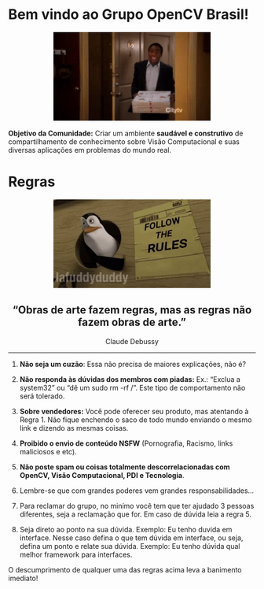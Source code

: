 # Bem vindo ao Grupo OpenCV Brasil!

<div align="center">
    <p align="center">
    <img src="images/imag1.gif">
    </p>
</div>

<b>Objetivo da Comunidade:</b> Criar um ambiente <b>saudável e construtivo</b> de compartilhamento de conhecimento sobre Visão Computacional e suas diversas aplicações em problemas do mundo real.

# Regras

<div align="center">
    <p align="center">
    <img src="images/imag2.gif"/>
    </p>
</div>

<div align="center">
<h2>“Obras de arte fazem regras, mas as regras não fazem obras de arte.”</h2>
Claude Debussy
</div>

***

1. <b>Não seja um cuzão</b>: Essa não precisa de maiores explicações, não é?


2. <b>Não responda às dúvidas dos membros com piadas:</b> Ex.: “Exclua a system32” ou “dê um sudo rm -rf  /”. Este tipo de comportamento não será tolerado.

3. <b>Sobre vendedores:</b> Você pode oferecer seu produto, mas atentando à Regra 1. Não fique enchendo o saco de todo mundo enviando o mesmo link e dizendo as mesmas coisas.

4. <b>Proibido o envio de conteúdo NSFW</b> (Pornografia, Racismo, links maliciosos e etc).

5. <b>Não poste spam ou coisas totalmente descorrelacionadas com OpenCV, Visão Computacional, PDI e Tecnologia</b>.

6. Lembre-se que com grandes poderes vem grandes responsabilidades...

7. Para reclamar do grupo, no minímo você tem que ter ajudado 3 pessoas diferentes, seja a reclamação que for. Em caso de dúvida leia a regra 5.

8. Seja direto ao ponto na sua dúvida. 
    Exemplo: Eu tenho duvida em interface. 
    Nesse caso defina o que tem dúvida em interface, ou seja, defina um ponto e relate sua dúvida.
    Exemplo: Eu tenho dúvida qual melhor framework para interfaces.

O descumprimento de qualquer uma das regras acima leva a banimento imediato!

